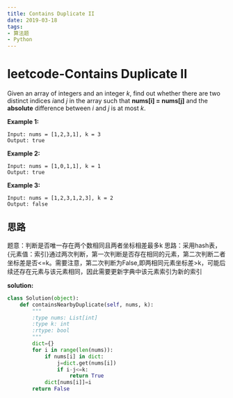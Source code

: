 ```yaml
---
title: Contains Duplicate II
date: 2019-03-18
tags: 
- 算法题
- Python
---
```


# leetcode-Contains Duplicate II

Given an array of integers and an integer *k*, find out whether there are two distinct indices *i*and *j* in the array such that **nums[i] = nums[j]** and the **absolute** difference between *i* and *j* is at most *k*.

**Example 1:**

```
Input: nums = [1,2,3,1], k = 3
Output: true
```

**Example 2:**

```
Input: nums = [1,0,1,1], k = 1
Output: true
```

**Example 3:**

```
Input: nums = [1,2,3,1,2,3], k = 2
Output: false
```

## 思路

题意：判断是否唯一存在两个数相同且两者坐标相差最多k 
思路：采用hash表，{元素值：索引}通过两次判断，第一次判断是否存在相同的元素，第二次判断二者坐标差是否<=k。需要注意，第二次判断为False,即两相同元素坐标差>k，可能后续还存在元素与该元素相同，因此需要更新字典中该元素索引为新的索引 

**solution:**

```python
class Solution(object):
    def containsNearbyDuplicate(self, nums, k):
        """
        :type nums: List[int]
        :type k: int
        :rtype: bool
        """
        dict={}
        for i in range(len(nums)):            
            if nums[i] in dict:
                j=dict.get(nums[i])
                if i-j<=k:
                    return True                
            dict[nums[i]]=i
        return False
```

